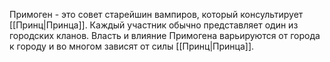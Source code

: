 Примоген - это совет старейшин вампиров, который консультирует [[Принц|Принца]]. Каждый участник обычно представляет один из городских кланов. Власть и влияние Примогена варьируются от города к городу и во многом зависят от силы [[Принц|Принца]].